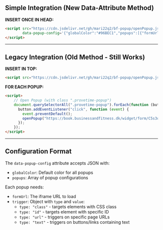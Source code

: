 ## Simple Integration (New Data-Attribute Method)

**INSERT ONCE IN HEAD:**
```html
<script src="https://cdn.jsdelivr.net/gh/mari22q2/bf-popup/openPopup.js" 
        data-popup-config='{"globalColor":"#96BEC1","popups":[{"formUrl":"https://book.businessandfitness.dk/widget/form/C5s3ocGHAwJTkveUncfg","trigger":{"type":"class","value":"provetime-popup"}}]}'>
</script>
```

---

## Legacy Integration (Old Method - Still Works)

**INSERT IN TOP:**
```html
<script src="https://cdn.jsdelivr.net/gh/mari22q2/bf-popup/openPopup.js"></script>
```

**FOR EACH POPUP:**
```html
<script>
    // Open Popup (with class ".provetime-popup")
    document.querySelectorAll(".provetime-popup").forEach(function (button) {
      button.addEventListener("click", function (event) {
        event.preventDefault();
        openPopup("https://book.businessandfitness.dk/widget/form/C5s3ocGHAwJTkveUncfg", "#96BEC1");
      });
    });
</script>
```

---

## Configuration Format

The `data-popup-config` attribute accepts JSON with:
- `globalColor`: Default color for all popups
- `popups`: Array of popup configurations

Each popup needs:
- `formUrl`: The iframe URL to load
- `trigger`: Object with `type` and `value`:
  - `type: "class"` - targets elements with CSS class
  - `type: "id"` - targets element with specific ID  
  - `type: "url"` - triggers on specific page URLs
  - `type: "text"` - triggers on buttons/links containing text